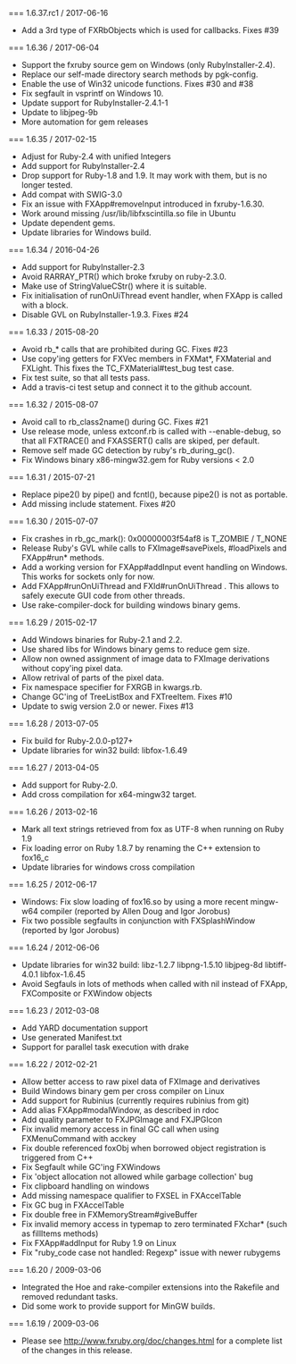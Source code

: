 === 1.6.37.rc1 / 2017-06-16

* Add a 3rd type of FXRbObjects which is used for callbacks. Fixes #39

=== 1.6.36 / 2017-06-04

* Support the fxruby source gem on Windows (only RubyInstaller-2.4).
* Replace our self-made directory search methods by pgk-config.
* Enable the use of Win32 unicode functions. Fixes #30 and #38
* Fix segfault in vsprintf on Windows 10.
* Update support for RubyInstaller-2.4.1-1
* Update to libjpeg-9b
* More automation for gem releases

=== 1.6.35 / 2017-02-15

* Adjust for Ruby-2.4 with unified Integers
* Add support for RubyInstaller-2.4
* Drop support for Ruby-1.8 and 1.9. It may work with them, but is no longer tested.
* Add compat with SWIG-3.0
* Fix an issue with FXApp#removeInput introduced in fxruby-1.6.30.
* Work around missing /usr/lib/libfxscintilla.so file in Ubuntu
* Update dependent gems.
* Update libraries for Windows build.

=== 1.6.34 / 2016-04-26

* Add support for RubyInstaller-2.3
* Avoid RARRAY_PTR() which broke fxruby on ruby-2.3.0.
* Make use of StringValueCStr() where it is suitable.
* Fix initialisation of runOnUiThread event handler, when FXApp is called with a block.
* Disable GVL on RubyInstaller-1.9.3. Fixes #24

=== 1.6.33 / 2015-08-20

* Avoid rb_* calls that are prohibited during GC. Fixes #23
* Use copy'ing getters for FXVec members in FXMat*, FXMaterial and FXLight.
  This fixes the TC_FXMaterial#test_bug test case.
* Fix test suite, so that all tests pass.
* Add a travis-ci test setup and connect it to the github account.

=== 1.6.32 / 2015-08-07

* Avoid call to rb_class2name() during GC. Fixes #21
* Use release mode, unless extconf.rb is called with --enable-debug,
  so that all FXTRACE() and FXASSERT() calls are skiped, per default.
* Remove self made GC detection by ruby's rb_during_gc().
* Fix Windows binary x86-mingw32.gem for Ruby versions < 2.0

=== 1.6.31 / 2015-07-21

* Replace pipe2() by pipe() and fcntl(), because pipe2() is not as portable.
* Add missing include statement. Fixes #20

=== 1.6.30 / 2015-07-07

* Fix crashes in rb_gc_mark(): 0x00000003f54af8 is T_ZOMBIE / T_NONE
* Release Ruby's GVL while calls to FXImage#savePixels, #loadPixels
  and FXApp#run* methods.
* Add a working version for FXApp#addInput event handling on Windows.
  This works for sockets only for now.
* Add FXApp#runOnUiThread and FXId#runOnUiThread .
  This allows to safely execute GUI code from other threads.
* Use rake-compiler-dock for building windows binary gems.

=== 1.6.29 / 2015-02-17

* Add Windows binaries for Ruby-2.1 and 2.2.
* Use shared libs for Windows binary gems to reduce gem size.
* Allow non owned assignment of image data to FXImage derivations
  without copy'ing pixel data.
* Allow retrival of parts of the pixel data.
* Fix namespace specifier for FXRGB in kwargs.rb.
* Change GC'ing of TreeListBox and FXTreeItem. Fixes #10
* Update to swig version 2.0 or newer. Fixes #13

=== 1.6.28 / 2013-07-05

* Fix build for Ruby-2.0.0-p127+
* Update libraries for win32 build: libfox-1.6.49

=== 1.6.27 / 2013-04-05

* Add support for Ruby-2.0.
* Add cross compilation for x64-mingw32 target.

=== 1.6.26 / 2013-02-16

* Mark all text strings retrieved from fox as UTF-8 when running on Ruby 1.9
* Fix loading error on Ruby 1.8.7 by renaming the C++ extension to fox16_c
* Update libraries for windows cross compilation

=== 1.6.25 / 2012-06-17

* Windows: Fix slow loading of fox16.so by using a more recent mingw-w64 compiler
  (reported by Allen Doug and Igor Jorobus)
* Fix two possible segfaults in conjunction with FXSplashWindow (reported by Igor Jorobus)

=== 1.6.24 / 2012-06-06

* Update libraries for win32 build: libz-1.2.7 libpng-1.5.10 libjpeg-8d libtiff-4.0.1 libfox-1.6.45
* Avoid Segfauls in lots of methods when called with nil instead of FXApp, FXComposite or FXWindow objects

=== 1.6.23 / 2012-03-08

* Add YARD documentation support
* Use generated Manifest.txt
* Support for parallel task execution with drake

=== 1.6.22 / 2012-02-21

* Allow better access to raw pixel data of FXImage and derivatives
* Build Windows binary gem per cross compiler on Linux
* Add support for Rubinius (currently requires rubinius from git)
* Add alias FXApp#modalWindow, as described in rdoc
* Add quality parameter to FXJPGImage and FXJPGIcon
* Fix invalid memory access in final GC call when using FXMenuCommand with acckey
* Fix double referenced foxObj when borrowed object registration is triggered from C++
* Fix Segfault while GC'ing FXWindows
* Fix 'object allocation not allowed while garbage collection' bug
* Fix clipboard handling on windows
* Add missing namespace qualifier to FXSEL in FXAccelTable
* Fix GC bug in FXAccelTable
* Fix double free in FXMemoryStream#giveBuffer
* Fix invalid memory access in typemap to zero terminated FXchar* (such as fillItems methods)
* Fix FXApp#addInput for Ruby 1.9 on Linux
* Fix "ruby_code case not handled: Regexp" issue with newer rubygems

=== 1.6.20 / 2009-03-06

* Integrated the Hoe and rake-compiler extensions into the Rakefile and
  removed redundant tasks.
* Did some work to provide support for MinGW builds.

=== 1.6.19 / 2009-03-06

* Please see http://www.fxruby.org/doc/changes.html
  for a complete list of the changes in this release.
